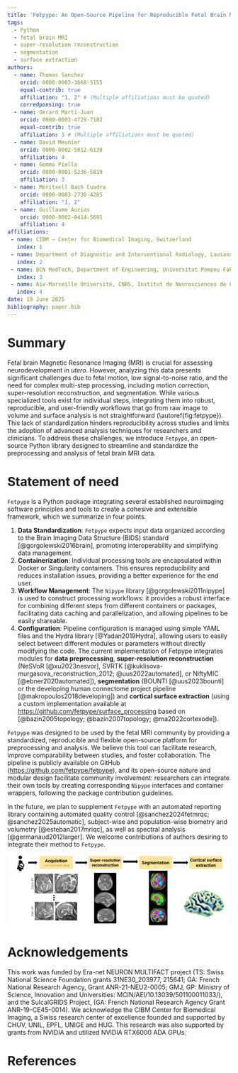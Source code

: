 ```yaml
---
title: 'Fetpype: An Open-Source Pipeline for Reproducible Fetal Brain MRI Analysis'
tags:
  - Python
  - fetal brain MRI
  - super-resolution reconstruction
  - segmentation
  - surface extraction
authors:
  - name: Thomas Sanchez
    orcid: 0000-0003-3668-5155
    equal-contrib: true
    affiliation: "1, 2" # (Multiple affiliations must be quoted)
    corredponsing: true
  - name: Gerard Martí-Juan
    orcid: 0000-0003-4729-7182
    equal-contrib: true
    affiliation: 3 # (Multiple affiliations must be quoted)
  - name: David Meunier
    orcid: 0000-0002-5812-6138
    affiliation: 4
  - name: Gemma Piella
    orcid: 0000-0001-5236-5819
    affiliation: 3
  - name: Meritxell Bach Cuadra
    orcid: 0000-0003-2730-4285
    affiliation: "1, 2"
  - name: Guillaume Auzias
    orcid: 0000-0002-0414-5691
    affiliation: 4
affiliations:
 - name: CIBM – Center for Biomedical Imaging, Switzerland
   index: 1
 - name: Department of Diagnostic and Interventional Radiology, Lausanne University Hospital and University of Lausanne, Switzerland
   index: 2
 - name: BCN MedTech, Department of Engineering, Universitat Pompeu Fabra, Spain
   index: 3
 - name: Aix-Marseille Université, CNRS, Institut de Neurosciences de La Timone, France
   index: 4
date: 19 June 2025
bibliography: paper.bib
---
```


# Summary

Fetal brain Magnetic Resonance Imaging (MRI) is crucial for assessing neurodevelopment *in utero*. However, analyzing this data presents significant challenges due to fetal motion, low signal-to-noise ratio, and the need for complex multi-step processing, including motion correction, super-resolution reconstruction, and segmentation. While various specialized tools exist for individual steps, integrating them into robust, reproducible, and user-friendly workflows that go from raw image to volume and surface analysis is not straightforward (\autoref{fig:fetpype}). This lack of standardization hinders reproducibility across studies and limits the adoption of advanced analysis techniques for researchers and clinicians. To address these challenges, we introduce `Fetpype`, an open-source Python library designed to streamline and standardize the preprocessing and analysis of fetal brain MRI data.

# Statement of need

`Fetpype` is a Python package integrating several established neuroimaging software principles and tools to create a cohesive and extensible framework, which we summarize in four points. 

1. **Data Standardization**: `Fetpype` expects input data organized according to the Brain Imaging Data Structure (BIDS) standard [@gorgolewski2016brain], promoting interoperability and simplifying data management. 
2. **Containerization**: Individual processing tools are encapsulated within Docker or Singularity containers. This ensures reproducibility and reduces installation issues, providing a better experience for the end user. 
3. **Workflow Management**: The `Nipype` library [@gorgolewski2011nipype] is used to construct processing workflows: it provides a robust interface for combining different steps from different containers or packages, facilitating data caching and parallelization, and allowing pipelines to be easily shareable. 
4. **Configuration**: Pipeline configuration is managed using simple YAML files and the Hydra library [@Yadan2019Hydra], allowing users to easily select between different modules or parameters without directly modifying the code. The current implementation of Fetpype integrates modules for **data preprocessing**, **super-resolution reconstruction** (NeSVoR [@xu2023nesvor], SVRTK [@kuklisova-murgasova_reconstruction_2012; @uus2022automated], or NiftyMIC [@ebner2020automated]), **segmentation** (BOUNTI [@uus2023bounti] or the developing human connectome project pipeline [@makropoulos2018developing]) and **cortical surface extraction** (using a custom implementation available at https://github.com/fetpype/surface_processing based on [@bazin2005topology; @bazin2007topology; @ma2022cortexode]).

`Fetpype` was designed to be used by the fetal MRI community by providing a standardized, reproducible and flexible open-source platform for preprocessing and analysis. We believe this tool can facilitate research, improve comparability between studies, and foster collaboration. The pipeline is publicly available on GitHub (https://github.com/fetpype/fetpype), and its open-source nature and modular design facilitate community involvement: researchers can integrate their own tools by creating corresponding `Nipype` interfaces and container wrappers, following the package contribution guidelines.

In the future, we plan to supplement `Fetpype` with an automated reporting library containing automated quality control [@sanchez2024fetmrqc; @sanchez2025automatic], subject-wise and population-wise biometry and volumetry [@esteban2017mriqc], as well as spectral analysis [@germanaud2012larger]. We welcome contributions of authors desiring to integrate their method to `Fetpype`. 

![The different steps covered by `Fetpype`. The current version of `Fetpype` implements the different processing steps needed to compute clinically relevant measures like biometric, volumetric or surface descriptors, but does not implement them. \label{fig:fetpype}](fetpype.png)

# Acknowledgements
This work was funded by Era-net NEURON MULTIFACT project (TS: Swiss National Science Foundation grants 31NE30_203977, 215641; GA: French National Research Agency, Grant ANR-21-NEU2-0005; GMJ, GP:  Ministry of Science, Innovation and Universities: MCIN/AEI/10.13039/501100011033/), and the SulcalGRIDS Project, (GA: French National Research Agency Grant ANR-19-CE45-0014).  We acknowledge the CIBM Center for Biomedical Imaging, a Swiss research center of excellence founded and supported by CHUV, UNIL, EPFL, UNIGE and HUG. This research was also supported by grants from NVIDIA and utilized NVIDIA RTX6000 ADA GPUs.


# References